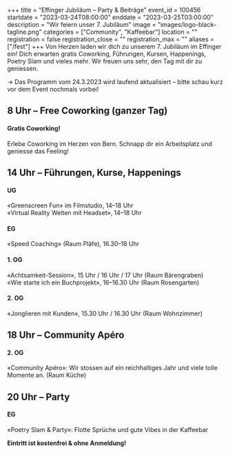 +++
title = "Effinger Jubiläum – Party & Beiträge"
event_id = 100456
startdate = "2023-03-24T08:00:00"
enddate = "2023-03-25T03:00:00"
description = "Wir feiern unser 7. Jubiläum"
image = "images/logo-black-tagline.png"
categories = ["Community", "Kaffeebar"]
location = ""
registration = false
registration_close = ""
registration_max = ""
aliases = ["/fest"]
+++
Von Herzen laden wir dich zu unserem 7. Jubiläum im Effinger ein! Dich erwarten gratis Coworking, Führungen, Kursen, Happenings, Poetry Slam und vieles mehr. Wir freuen uns sehr, den Tag mit dir zu geniessen.

→ Das Programm vom 24.3.2023 wird laufend aktualisiert – bitte schau kurz vor dem Event nochmals vorbei!

## 8﻿ Uhr – Free Coworking (ganzer Tag)

#### Gratis Coworking!

E﻿rlebe Coworking im Herzen von Bern. Schnapp dir ein Arbeitsplatz und geniesse das Feeling!

## 1﻿4 Uhr – Führungen, Kurse, Happenings

#### U﻿G

«G﻿reenscreen Fun» im Filmstudio, 14–18 Uhr\
«V﻿irtual Reality Welten mit Headset», 14–18 Uhr

#### E﻿G

«S﻿peed Coaching» (Raum Pläfe), 16.30–18 Uhr

#### 1﻿. OG

«A﻿chtsamkeit-Session», 15 Uhr / 16 Uhr / 17 Uhr (Raum Bärengraben)\
«Wie starte ich ein Buchprojekt», 16–16.30 Uhr (Raum Rosengarten)

#### 2﻿. OG

«J﻿onglieren mit Kunden», 15.30 Uhr / 16.30 Uhr (Raum Wohnzimmer)

## 18 Uhr – Community Apéro

#### 2. OG

«Community Apéro»: W﻿ir stossen auf ein reichhaltiges Jahr und viele tolle Momente an. (Raum Küche)

## 20 Uhr – Party

#### EG

«Poetry Slam & Party»: Flotte Sprüche und gute Vibes in der Kaffeebar



**E﻿intritt ist kostenfrei & ohne Anmeldung!**